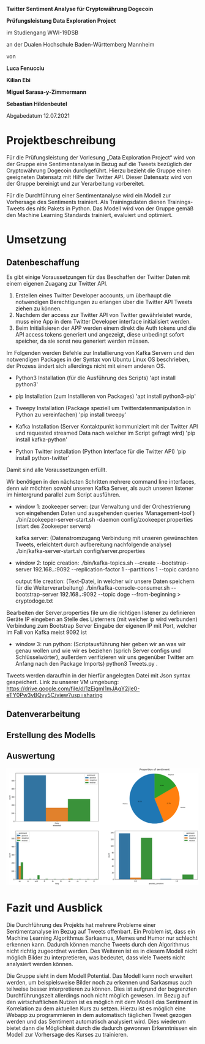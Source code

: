 ﻿**Twitter Sentiment Analyse für Cryptowährung Dogecoin**

**Prüfungsleistung Data Exploration Project**

im Studiengang WWI-19DSB

an der Dualen Hochschule Baden-Württemberg Mannheim


von

**Luca Fenucciu**

**Kilian Ebi**

**Miguel Sarasa-y-Zimmermann**

**Sebastian Hildenbeutel**




Abgabedatum 12.07.2021
# **Projektbeschreibung**
Für die Prüfungsleistung der Vorlesung „Data Exploration Project“ wird von der Gruppe eine Sentimentanalyse in Bezug auf die Tweets bezüglich der Cryptowährung Dogecoin durchgeführt. Hierzu bezieht die Gruppe einen geeigneten Datensatz mit Hilfe der Twitter API. Dieser Datensatz wird von der Gruppe bereinigt und zur Verarbeitung vorbereitet. 

Für die Durchführung einer Sentimentanalyse wird ein Modell zur Vorhersage des Sentiments trainiert. Als Trainingsdaten dienen Trainings-Tweets des nltk Pakets in Python. Das Modell wird von der Gruppe gemäß den Machine Learning Standards trainiert, evaluiert und optimiert.
# **Umsetzung**
## **Datenbeschaffung**
Es gibt einige Voraussetzungen für das Beschaffen der Twitter Daten mit einem eigenen Zuagang zur Twitter API.
1. Erstellen eines Twitter Developer accounts, um überhaupt die notwendigen Berechtigungen zu erlangen über die Twitter API Tweets ziehen zu können.
2. Nachdem der access zur Twitter API von Twitter gewährleistet wurde, muss eine App in dem Twitter Developer interface initialisiert werden. 
3. Beim Initialisieren der APP werden einem direkt die Auth tokens und die API access tokens generiert und angezeigt, diese unbedingt sofort speicher, da sie sonst neu generiert werden müssen. 

Im Folgenden werden Befehle zur Installierung von Kafka Servern und den notwendigen Packages in der Syntax von Ubuntu Linux OS beschrieben, der Prozess ändert sich allerdings nicht mit einem anderen OS. 
- Python3 Installation (für die Ausführung des Scripts)
	'apt install python3'

- pip Installation (zum Installieren von Packages)
	'apt install python3-pip'

- Tweepy Installation (Package speziell um Twitterdatenmanipulation in Python zu vereinfachen)
	'pip install tweepy'

- Kafka Installation (Server Kontaktpunkt kommuniziert mit der Twitter API und requested streamed Data nach welcher im Script gefragt wird)
	'pip install kafka-python'

- Python Twitter installation (Python Interface für die Twitter API)
	'pip install python-twitter'

Damit sind alle Voraussetzungen erfüllt.

Wir benötigen in den nächsten Schritten mehrere command line interfaces, denn wir möchten sowohl unseren Kafka Server, als auch unseren listener im hintergrund parallel zum Script ausführen.

- window 1: 
	zookeeper server: (zur Verwaltung und der Orchestrierung von eingehenden Daten und ausgehenden queries 'Management-tool')
	  ./bin/zookeeper-server-start.sh -daemon config/zookeeper.properties (start des Zookeeper servers)

	kafka server: (Datenstromzugang Verbindung mit unseren gewünschten Tweets, erleichtert durch aufbereitung nachfolgende analyse)
  	  ./bin/kafka-server-start.sh config/server.properties

- window 2: 
	topic creation:
	  ./bin/kafka-topics.sh --create --bootstrap-server 192.168.***.***:9092 --replication-factor 1 --partitions 1 --topic cardano

	output file creation: (Text-Datei, in welcher wir unsere Daten speichern für die Weiterverarbeitung)
	  ./bin/kafka-console-consumer.sh --bootstrap-server 192.168.***.***:9092 --topic doge --from-beginning > cryptodoge.txt

Bearbeiten der Server.properties file um die richtigen listener zu definieren
Geräte IP eingeben an Stelle des Listerners (mit welcher ip wird verbunden) Verbindung zum Bootstrap Server Eingabe der eigenen IP mit Port, welcher im Fall von Kafka meist 9092 ist

- window 3:
	run python: (Scriptausführung hier geben wir an was wir genau wollen und wie wir es beziehen (sprich Server configs und Schlüsselwörter), außerdem verifizieren wir uns gegenüber Twitter am Anfang nach den Package Imports)
    	  python3 Tweets.py .

Tweets werden daraufhin in der hierfür angelegten Datei mit Json syntax gespeichert. 
Link zu unserer VM umgebung: https://drive.google.com/file/d/1zEigml1mJAgY2jle0-eTY0Pw3vBQvy5C/view?usp=sharing

## **Datenverarbeitung**
## **Erstellung des Modells**
## **Auswertung**
![Data exploration](./data/Plots.PNG "Doge-Sentiment")
# **Fazit und Ausblick**
Die Durchführung des Projekts hat mehrere Probleme einer Sentimentanalyse im Bezug auf Tweets offenbart. Ein Problem ist, dass ein Machine Learning Algorithmus Sarkasmus, Memes und Humor nur schlecht erkennen kann. Dadurch können manche Tweets durch den Algorithmus nicht richtig zugeordnet werden. Des Weiteren ist es in diesem Modell nicht möglich Bilder zu interpretieren, was bedeutet, dass viele Tweets nicht analysiert werden können.

Die Gruppe sieht in dem Modell Potential. Das Modell kann noch erweitert werden, um beispielsweise Bilder noch zu erkennen und Sarkasmus auch teilweise besser interpretieren zu können. Dies ist aufgrund der begrenzten Durchführungszeit allerdings noch nicht möglich gewesen. Im Bezug auf den wirtschaftlichen Nutzen ist es möglich mit dem Modell das Sentiment in Korrelation zu dem aktuellen Kurs zu setzen. Hierzu ist es möglich eine Webapp zu programmieren in dem automatisch täglichen Tweet gezogen werden und das Sentiment automatisch analysiert wird. Dies wiederum bietet dann die Möglichkeit durch die dadurch gewonnen Erkenntnissen ein Modell zur Vorhersage des Kurses zu trainieren.
